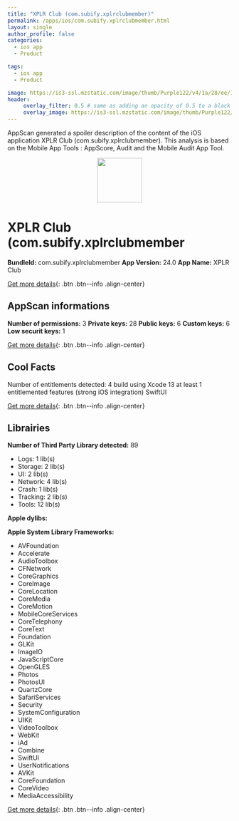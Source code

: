 ```yaml
---
title: "XPLR Club (com.subify.xplrclubmember)"
permalink: /apps/ios/com.subify.xplrclubmember.html
layout: single
author_profile: false
categories: 
  - ios app 
  - Product 

tags: 
  - ios app 
  - Product 

image: https://is3-ssl.mzstatic.com/image/thumb/Purple122/v4/1a/28/ee/1a28eef4-6799-e10b-193a-e0b21566b407/AppIcon-0-0-1x_U007emarketing-0-0-0-5-0-0-sRGB-0-0-0-GLES2_U002c0-512MB-85-220-0-0.png/512x512bb.jpg
header: 
     overlay_filter: 0.5 # same as adding an opacity of 0.5 to a black background
     overlay_image: https://is3-ssl.mzstatic.com/image/thumb/Purple122/v4/1a/28/ee/1a28eef4-6799-e10b-193a-e0b21566b407/AppIcon-0-0-1x_U007emarketing-0-0-0-5-0-0-sRGB-0-0-0-GLES2_U002c0-512MB-85-220-0-0.png/512x512bb.jpg
---
```

AppScan generated a spoiler description of the content of the iOS application XPLR Club (com.subify.xplrclubmember). This analysis is based on the Mobile App Tools : AppScore, Audit and the Mobile Audit App Tool.

  
  
<div style="text-align: center;"><img src="https://is3-ssl.mzstatic.com/image/thumb/Purple122/v4/1a/28/ee/1a28eef4-6799-e10b-193a-e0b21566b407/AppIcon-0-0-1x_U007emarketing-0-0-0-5-0-0-sRGB-0-0-0-GLES2_U002c0-512MB-85-220-0-0.png/512x512bb.jpg" width="100" height="100"></div>  
  
# XPLR Club (com.subify.xplrclubmember

**BundleId:** com.subify.xplrclubmember
**App Version:** 24.0
**App Name:** XPLR Club


[Get more details](/pricing.html){: .btn .btn--info .align-center}  
  
## AppScan informations 

**Number of permissions:** 3
**Private keys:** 28
**Public keys:** 6
**Custom keys:** 6
**Low securit keys:** 1
  
[Get more details](/pricing.html){: .btn .btn--info .align-center}

## Cool Facts

Number of entitlements detected: 4
build using Xcode 13
at least 1 entitlemented features (strong iOS integration)
SwiftUI
  
[Get more details](/pricing.html){: .btn .btn--info .align-center}

## Librairies 
**Number of Third Party Library detected:** 89
- Logs: 1 lib(s)
- Storage: 2 lib(s)
- UI: 2 lib(s)
- Network: 4 lib(s)
- Crash: 1 lib(s)
- Tracking: 2 lib(s)
- Tools: 12 lib(s)

**Apple dylibs:**


**Apple System Library Frameworks:**
- AVFoundation
- Accelerate
- AudioToolbox
- CFNetwork
- CoreGraphics
- CoreImage
- CoreLocation
- CoreMedia
- CoreMotion
- MobileCoreServices
- CoreTelephony
- CoreText
- Foundation
- GLKit
- ImageIO
- JavaScriptCore
- OpenGLES
- Photos
- PhotosUI
- QuartzCore
- SafariServices
- Security
- SystemConfiguration
- UIKit
- VideoToolbox
- WebKit
- iAd
- Combine
- SwiftUI
- UserNotifications
- AVKit
- CoreFoundation
- CoreVideo
- MediaAccessibility


  
[Get more details](/pricing.html){: .btn .btn--info .align-center}

